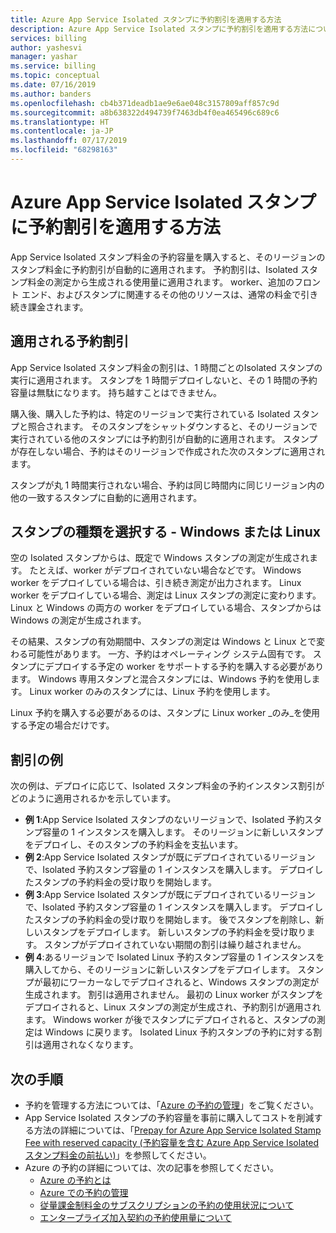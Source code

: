 ```yaml
---
title: Azure App Service Isolated スタンプに予約割引を適用する方法
description: Azure App Service Isolated スタンプに予約割引を適用する方法について説明します。
services: billing
author: yashesvi
manager: yashar
ms.service: billing
ms.topic: conceptual
ms.date: 07/16/2019
ms.author: banders
ms.openlocfilehash: cb4b371deadb1ae9e6ae048c3157809aff857c9d
ms.sourcegitcommit: a8b638322d494739f7463db4f0ea465496c689c6
ms.translationtype: HT
ms.contentlocale: ja-JP
ms.lasthandoff: 07/17/2019
ms.locfileid: "68298163"
---
```

# <a name="how-reservation-discounts-apply-to-azure-app-service-isolated-stamps"></a>Azure App Service Isolated スタンプに予約割引を適用する方法

App Service Isolated スタンプ料金の予約容量を購入すると、そのリージョンのスタンプ料金に予約割引が自動的に適用されます。 予約割引は、Isolated スタンプ料金の測定から生成される使用量に適用されます。 worker、追加のフロント エンド、およびスタンプに関連するその他のリソースは、通常の料金で引き続き課金されます。

## <a name="reservation-discount-application"></a>適用される予約割引

App Service Isolated スタンプ料金の割引は、1 時間ごとのIsolated スタンプの実行に適用されます。 スタンプを 1 時間デプロイしないと、その 1 時間の予約容量は無駄になります。 持ち越すことはできません。

購入後、購入した予約は、特定のリージョンで実行されている Isolated スタンプと照合されます。 そのスタンプをシャットダウンすると、そのリージョンで実行されている他のスタンプには予約割引が自動的に適用されます。 スタンプが存在しない場合、予約はそのリージョンで作成された次のスタンプに適用されます。

スタンプが丸 1 時間実行されない場合、予約は同じ時間内に同じリージョン内の他の一致するスタンプに自動的に適用されます。

## <a name="choose-a-stamp-type---windows-or-linux"></a>スタンプの種類を選択する - Windows または Linux

空の Isolated スタンプからは、既定で Windows スタンプの測定が生成されます。 たとえば、worker がデプロイされていない場合などです。 Windows worker をデプロイしている場合は、引き続き測定が出力されます。 Linux worker をデプロイしている場合、測定は Linux スタンプの測定に変わります。 Linux と Windows の両方の worker をデプロイしている場合、スタンプからは Windows の測定が生成されます。

その結果、スタンプの有効期間中、スタンプの測定は Windows と Linux とで変わる可能性があります。 一方、予約はオペレーティング システム固有です。 スタンプにデプロイする予定の worker をサポートする予約を購入する必要があります。 Windows 専用スタンプと混合スタンプには、Windows 予約を使用します。 Linux worker のみのスタンプには、Linux 予約を使用します。

Linux 予約を購入する必要があるのは、スタンプに Linux worker _のみ_を使用する予定の場合だけです。

## <a name="discount-examples"></a>割引の例

次の例は、デプロイに応じて、Isolated スタンプ料金の予約インスタンス割引がどのように適用されるかを示しています。

- **例 1**:App Service Isolated スタンプのないリージョンで、Isolated 予約スタンプ容量の 1 インスタンスを購入します。 そのリージョンに新しいスタンプをデプロイし、そのスタンプの予約料金を支払います。
- **例 2**:App Service Isolated スタンプが既にデプロイされているリージョンで、Isolated 予約スタンプ容量の 1 インスタンスを購入します。 デプロイしたスタンプの予約料金の受け取りを開始します。
- **例 3**:App Service Isolated スタンプが既にデプロイされているリージョンで、Isolated 予約スタンプ容量の 1 インスタンスを購入します。 デプロイしたスタンプの予約料金の受け取りを開始します。 後でスタンプを削除し、新しいスタンプをデプロイします。 新しいスタンプの予約料金を受け取ります。 スタンプがデプロイされていない期間の割引は繰り越されません。
- **例 4**:あるリージョンで Isolated Linux 予約スタンプ容量の 1 インスタンスを購入してから、そのリージョンに新しいスタンプをデプロイします。 スタンプが最初にワーカーなしでデプロイされると、Windows スタンプの測定が生成されます。 割引は適用されません。 最初の Linux worker がスタンプをデプロイされると、Linux スタンプの測定が生成され、予約割引が適用されます。 Windows worker が後でスタンプにデプロイされると、スタンプの測定は Windows に戻ります。 Isolated Linux 予約スタンプの予約に対する割引は適用されなくなります。

## <a name="next-steps"></a>次の手順

- 予約を管理する方法については、「[Azure の予約の管理](billing-manage-reserved-vm-instance.md)」をご覧ください。
- App Service Isolated スタンプの予約容量を事前に購入してコストを削減する方法の詳細については、「[Prepay for Azure App Service Isolated Stamp Fee with reserved capacity (予約容量を含む Azure App Service Isolated スタンプ料金の前払い)](billing-prepay-app-service-isolated-stamp.md)」を参照してください。
- Azure の予約の詳細については、次の記事を参照してください。
  - [Azure の予約とは](billing-save-compute-costs-reservations.md)
  - [Azure での予約の管理](billing-manage-reserved-vm-instance.md)
  - [従量課金制料金のサブスクリプションの予約の使用状況について](billing-understand-reserved-instance-usage.md)
  - [エンタープライズ加入契約の予約使用量について](billing-understand-reserved-instance-usage-ea.md)
